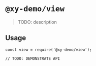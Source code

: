 # `@xy-demo/view`

> TODO: description

## Usage

```
const view = require('@xy-demo/view');

// TODO: DEMONSTRATE API
```
